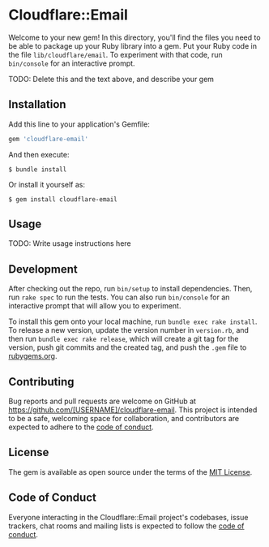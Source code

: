 # Cloudflare::Email

Welcome to your new gem! In this directory, you'll find the files you need to be able to package up your Ruby library into a gem. Put your Ruby code in the file `lib/cloudflare/email`. To experiment with that code, run `bin/console` for an interactive prompt.

TODO: Delete this and the text above, and describe your gem

## Installation

Add this line to your application's Gemfile:

```ruby
gem 'cloudflare-email'
```

And then execute:

    $ bundle install

Or install it yourself as:

    $ gem install cloudflare-email

## Usage

TODO: Write usage instructions here

## Development

After checking out the repo, run `bin/setup` to install dependencies. Then, run `rake spec` to run the tests. You can also run `bin/console` for an interactive prompt that will allow you to experiment.

To install this gem onto your local machine, run `bundle exec rake install`. To release a new version, update the version number in `version.rb`, and then run `bundle exec rake release`, which will create a git tag for the version, push git commits and the created tag, and push the `.gem` file to [rubygems.org](https://rubygems.org).

## Contributing

Bug reports and pull requests are welcome on GitHub at https://github.com/[USERNAME]/cloudflare-email. This project is intended to be a safe, welcoming space for collaboration, and contributors are expected to adhere to the [code of conduct](https://github.com/[USERNAME]/cloudflare-email/blob/main/CODE_OF_CONDUCT.md).

## License

The gem is available as open source under the terms of the [MIT License](https://opensource.org/licenses/MIT).

## Code of Conduct

Everyone interacting in the Cloudflare::Email project's codebases, issue trackers, chat rooms and mailing lists is expected to follow the [code of conduct](https://github.com/[USERNAME]/cloudflare-email/blob/main/CODE_OF_CONDUCT.md).
